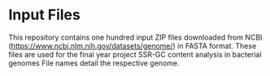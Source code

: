 # Input Files

This repository contains one hundred input ZIP files downloaded from NCBI (https://www.ncbi.nlm.nih.gov/datasets/genome/) in FASTA format. These files are used for the final year project SSR-GC content analysis in bacterial genomes
File names detail the respective genome. 
